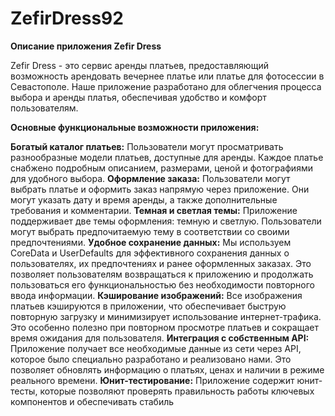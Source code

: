 # ZefirDress92

**Описание приложения Zefir Dress**

Zefir Dress - это сервис аренды платьев, предоставляющий возможность арендовать вечернее платье или платье для фотосессии в Севастополе. Наше приложение разработано для облегчения процесса выбора и аренды платья, обеспечивая удобство и комфорт пользователям.

**Основные функциональные возможности приложения:**

**Богатый каталог платьев:** Пользователи могут просматривать разнообразные модели платьев, доступные для аренды. Каждое платье снабжено подробным описанием, размерами, ценой и фотографиями для удобного выбора.
**Оформление заказа:** Пользователи могут выбрать платье и оформить заказ напрямую через приложение. Они могут указать дату и время аренды, а также дополнительные требования и комментарии.
**Темная и светлая темы:** Приложение поддерживает две темы оформления: темную и светлую. Пользователи могут выбрать предпочитаемую тему в соответствии со своими предпочтениями.
**Удобное сохранение данных:** Мы используем CoreData и UserDefaults для эффективного сохранения данных о пользователях, их предпочтениях и ранее оформленных заказах. Это позволяет пользователям возвращаться к приложению и продолжать пользоваться его функциональностью без необходимости повторного ввода информации.
**Кэширование изображений:** Все изображения платьев кэшируются в приложении, что обеспечивает быструю повторную загрузку и минимизирует использование интернет-трафика. Это особенно полезно при повторном просмотре платьев и сокращает время ожидания для пользователя.
**Интеграция с собственным API:** Приложение получает все необходимые данные из сети через API, которое было специально разработано и реализовано нами. Это позволяет обновлять информацию о платьях, ценах и наличии в режиме реального времени.
**Юнит-тестирование:** Приложение содержит юнит-тесты, которые позволяют проверять правильность работы ключевых компонентов и обеспечивать стабиль
